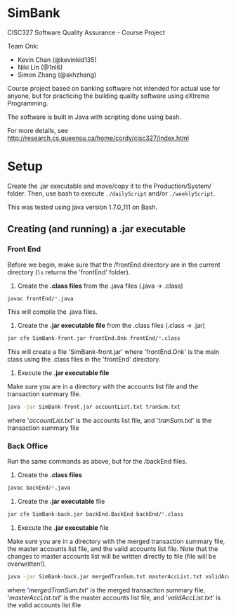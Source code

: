 # SimBank

CISC327 Software Quality Assurance - Course Project

Team Onk:
* Kevin Chan (@kevinkid135)
* Niki Lin (@1nl6)
* Simon Zhang (@skhzhang)

Course project based on banking software not intended for actual use for anyone, but for practicing the building quality software using eXtreme Programming.

The software is built in Java with scripting done using bash.

For more details, see http://research.cs.queensu.ca/home/cordy/cisc327/index.html

# Setup

Create the .jar executable and move/copy it to the Production/System/ folder. Then, use bash to execute `./dailyScript` and/or `./weeklyScript`.

This was tested using java version 1.7.0_111 on Bash.

## Creating (and running) a .jar executable

### Front End

Before we begin, make sure that the /frontEnd directory are in the current directory (`ls` returns the 'frontEnd' folder).

1. Create the **.class files** from the .java files (.java -> .class)
  ```bash
  javac frontEnd/*.java
  ```
  This will compile the .java files.

1. Create the **.jar executable file** from the .class files (.class -> .jar)
  ```bash
  jar cfe SimBank-front.jar frontEnd.Onk frontEnd/*.class
  ```
  This will create a file 'SimBank-front.jar' where 'frontEnd.Onk' is the main class using the .class files in the 'frontEnd'   directory.

1. Execute the **.jar executable file**

  Make sure you are in a directory with the accounts list file and the transaction summary file.
  ```bash
  java -jar SimBank-front.jar accountList.txt tranSum.txt
  ```
  where '*accountList.txt*' is the accounts list file,
  and '*tranSum.txt*' is the transaction summary file

### Back Office

Run the same commands as above, but for the /backEnd files.

1. Create the **.class files**
  ```bash
  javac backEnd/*.java
  ```
  
1. Create the **.jar executable** file
  ```bash
  jar cfe SimBank-back.jar backEnd.BackEnd backEnd/*.class
  ```
  
1. Execute the **.jar executable** file

  Make sure you are in a directory with the merged transaction summary file, the master accounts list file, and the valid accounts list file. Note that the changes to master accounts list will be written directly to file (file will be overwritten!).
  ```bash
  java -jar SimBank-back.jar mergedTranSum.txt masterAccList.txt validAccList.txt
  ```
  where '*mergedTranSum.txt*' is the merged transaction summary file,
  '*masterAccList.txt*' is the master accounts list file,
  and '*validAccList.txt*' is the valid accounts list file
